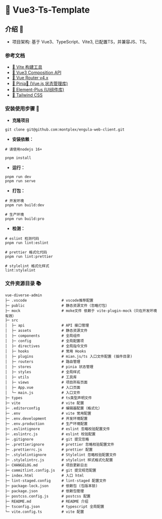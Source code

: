 # 🎉 Vue3-Ts-Template

## 介绍 📖

- 项目架构: 基于 Vue3、TypeScript、Vite3, 已配置TS，并兼容JS、TS。

### 参考文档

- [🚀 Vite 构建工具](https://cn.vitejs.dev/)
- [🚀 Vue3 Composition API](https://cn.vuejs.org/)
- [🚀 Vue Router v4.x](https://router.vuejs.org/zh/guide/) 
- [🚀 Pinia🍍 (Vue.js 状态管理库)](https://pinia.vuejs.org/zh/)
- [🚀 Element-Plus (UI组件库)](https://element-plus.gitee.io/zh-CN/)
- [🚀 Tailwind CSS](https://www.tailwindcss.cn/docs)


### 安装使用步骤 📔


- **克隆项目**

```shell
git clone git@github.com:montplex/engula-web-client.git
```

- **安装依赖：**

```shell
# 请使用nodejs 16+

pnpm install
```

- **运行：**

```shell
pnpm run dev
pnpm run serve
```

- **打包：**

```shell
# 开发环境
pnpm run build:dev

# 生产环境
pnpm run build:pro
```

- **检测：**

```text
# eslint 检测代码
pnpm run lint:eslint

# prettier 格式化代码
pnpm run lint:prettier

# stylelint 格式化样式
lint:stylelint
```



### 文件资源目录 📚

```text
vue-diverse-admin
├─ .vscode                # vscode推荐配置
├─ public                 # 静态资源文件（忽略打包）
├─ mock                   # moke文件 依赖于 vite-plugin-mock（只在开发环境有效）
├─ src
│  ├─ api                 # API 接口管理
│  ├─ assets              # 静态资源文件
│  ├─ components          # 全局组件
│  ├─ config              # 全局配置项
│  ├─ directives          # 全局指令文件
│  ├─ hooks               # 常用 Hooks   
│  ├─ plugins             # mian.js/ts 入口文件配置 (插件目录)
│  ├─ routers             # 路由管理
│  ├─ stores              # pinia 状态管理
│  ├─ styles              # 全局样式
│  ├─ utils               # 工具库
│  ├─ views               # 项目所有页面
│  ├─ App.vue             # 入口页面
│  └─ main.js             # 入口文件
├─ types                  # ts类型声明文件
├─ vite                   # vite 配置
├─ .editorconfig          # 编辑器配置（格式化）
├─ .env                   # vite 常用配置
├─ .env.development       # 开发环境配置
├─ .env.production        # 生产环境配置
├─ .eslintignore          # eslint 忽略校验配置文件
├─ .eslintrc.js           # eslint 校验配置
├─ .gitignore             # git 提交忽略
├─ .prettierignore        # prettier 忽略校验配置文件
├─ .prettierrc.js         # prettier 配置
├─ .stylelintignore       # Stylelint 忽略校验配置文件
├─ .stylelintrc.js        # stylelint 样式格式化配置
├─ CHANGELOG.md           # 项目更新日志
├─ commitlint.config.js   # git 提交规范配置
├─ index.html             # 入口 html
├─ lint-staged.config     # lint-staged 配置文件
├─ package-lock.json      # 依赖包 (包版本锁)
├─ package.json           # 依赖包管理
├─ postcss.config.js      # postcss 配置
├─ README.md              # README 介绍
├─ tsconfig.json          # typescript 全局配置
└─ vite.config.ts         # vite 配置
```
